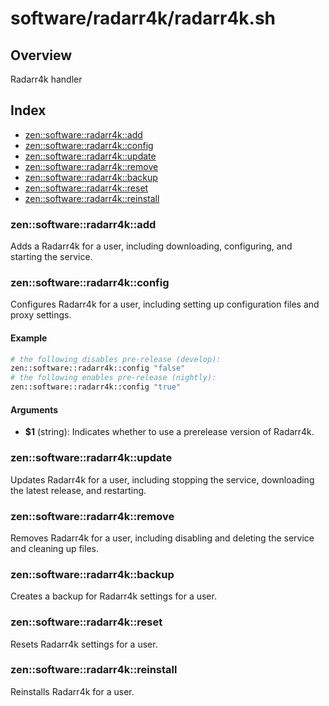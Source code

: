 # software/radarr4k/radarr4k.sh

## Overview

Radarr4k handler

## Index

* [zen::software::radarr4k::add](#zensoftwareradarr4kadd)
* [zen::software::radarr4k::config](#zensoftwareradarr4kconfig)
* [zen::software::radarr4k::update](#zensoftwareradarr4kupdate)
* [zen::software::radarr4k::remove](#zensoftwareradarr4kremove)
* [zen::software::radarr4k::backup](#zensoftwareradarr4kbackup)
* [zen::software::radarr4k::reset](#zensoftwareradarr4kreset)
* [zen::software::radarr4k::reinstall](#zensoftwareradarr4kreinstall)

### zen::software::radarr4k::add

Adds a Radarr4k for a user, including downloading, configuring, and starting the service.

### zen::software::radarr4k::config

Configures Radarr4k for a user, including setting up configuration files and proxy settings.

#### Example

```bash
# the following disables pre-release (develop):
zen::software::radarr4k::config "false"
# the following enables pre-release (nightly):
zen::software::radarr4k::config "true"
```

#### Arguments

* **$1** (string): Indicates whether to use a prerelease version of Radarr4k.

### zen::software::radarr4k::update

Updates Radarr4k for a user, including stopping the service, downloading the latest release, and restarting.

### zen::software::radarr4k::remove

Removes Radarr4k for a user, including disabling and deleting the service and cleaning up files.

### zen::software::radarr4k::backup

Creates a backup for Radarr4k settings for a user.

### zen::software::radarr4k::reset

Resets Radarr4k settings for a user.

### zen::software::radarr4k::reinstall

Reinstalls Radarr4k for a user.

